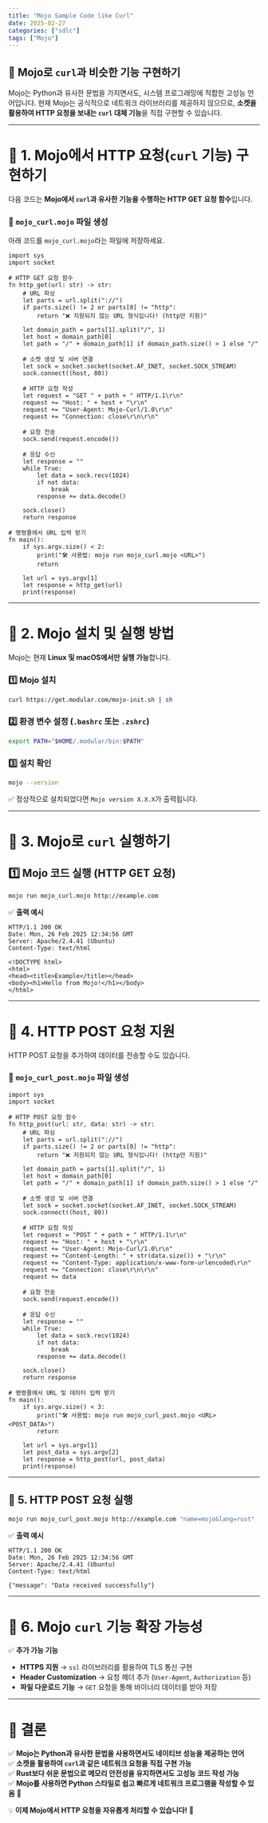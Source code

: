 ```yaml
---
title: "Mojo Sample Code like Curl"
date: 2025-02-27
categories: ["sdlc"]
tags: ["Mojo"]
---
```


## **🚀 Mojo로 `curl`과 비슷한 기능 구현하기**  
Mojo는 Python과 유사한 문법을 가지면서도, 시스템 프로그래밍에 적합한 고성능 언어입니다. 현재 Mojo는 공식적으로 네트워크 라이브러리를 제공하지 않으므로, **소켓을 활용하여 HTTP 요청을 보내는 `curl` 대체 기능**을 직접 구현할 수 있습니다.

---

# **📌 1. Mojo에서 HTTP 요청(`curl` 기능) 구현하기**
다음 코드는 **Mojo에서 `curl`과 유사한 기능을 수행하는 HTTP GET 요청 함수**입니다.

### **💾 `mojo_curl.mojo` 파일 생성**
아래 코드를 `mojo_curl.mojo`라는 파일에 저장하세요.

```mojo
import sys
import socket

# HTTP GET 요청 함수
fn http_get(url: str) -> str:
    # URL 파싱
    let parts = url.split("://")
    if parts.size() != 2 or parts[0] != "http":
        return "❌ 지원되지 않는 URL 형식입니다! (http만 지원)"

    let domain_path = parts[1].split("/", 1)
    let host = domain_path[0]
    let path = "/" + domain_path[1] if domain_path.size() > 1 else "/"

    # 소켓 생성 및 서버 연결
    let sock = socket.socket(socket.AF_INET, socket.SOCK_STREAM)
    sock.connect((host, 80))

    # HTTP 요청 작성
    let request = "GET " + path + " HTTP/1.1\r\n"
    request += "Host: " + host + "\r\n"
    request += "User-Agent: Mojo-Curl/1.0\r\n"
    request += "Connection: close\r\n\r\n"

    # 요청 전송
    sock.send(request.encode())

    # 응답 수신
    let response = ""
    while True:
        let data = sock.recv(1024)
        if not data:
            break
        response += data.decode()

    sock.close()
    return response

# 명령줄에서 URL 입력 받기
fn main():
    if sys.argv.size() < 2:
        print("🛠 사용법: mojo run mojo_curl.mojo <URL>")
        return

    let url = sys.argv[1]
    let response = http_get(url)
    print(response)
```

---

# **📌 2. Mojo 설치 및 실행 방법**
Mojo는 현재 **Linux 및 macOS에서만 실행 가능**합니다.

### **1️⃣ Mojo 설치**
```sh
curl https://get.modular.com/mojo-init.sh | sh
```

### **2️⃣ 환경 변수 설정 (`.bashrc` 또는 `.zshrc`)**
```sh
export PATH="$HOME/.modular/bin:$PATH"
```

### **3️⃣ 설치 확인**
```sh
mojo --version
```
✅ 정상적으로 설치되었다면 `Mojo version X.X.X`가 출력됩니다.

---

# **📌 3. Mojo로 `curl` 실행하기**
## **1️⃣ Mojo 코드 실행 (HTTP GET 요청)**
```sh
mojo run mojo_curl.mojo http://example.com
```

✅ **출력 예시**
```
HTTP/1.1 200 OK
Date: Mon, 26 Feb 2025 12:34:56 GMT
Server: Apache/2.4.41 (Ubuntu)
Content-Type: text/html

<!DOCTYPE html>
<html>
<head><title>Example</title></head>
<body><h1>Hello from Mojo!</h1></body>
</html>
```

---

# **📌 4. HTTP POST 요청 지원**
HTTP POST 요청을 추가하여 데이터를 전송할 수도 있습니다.

### **💾 `mojo_curl_post.mojo` 파일 생성**
```mojo
import sys
import socket

# HTTP POST 요청 함수
fn http_post(url: str, data: str) -> str:
    # URL 파싱
    let parts = url.split("://")
    if parts.size() != 2 or parts[0] != "http":
        return "❌ 지원되지 않는 URL 형식입니다! (http만 지원)"

    let domain_path = parts[1].split("/", 1)
    let host = domain_path[0]
    let path = "/" + domain_path[1] if domain_path.size() > 1 else "/"

    # 소켓 생성 및 서버 연결
    let sock = socket.socket(socket.AF_INET, socket.SOCK_STREAM)
    sock.connect((host, 80))

    # HTTP 요청 작성
    let request = "POST " + path + " HTTP/1.1\r\n"
    request += "Host: " + host + "\r\n"
    request += "User-Agent: Mojo-Curl/1.0\r\n"
    request += "Content-Length: " + str(data.size()) + "\r\n"
    request += "Content-Type: application/x-www-form-urlencoded\r\n"
    request += "Connection: close\r\n\r\n"
    request += data

    # 요청 전송
    sock.send(request.encode())

    # 응답 수신
    let response = ""
    while True:
        let data = sock.recv(1024)
        if not data:
            break
        response += data.decode()

    sock.close()
    return response

# 명령줄에서 URL 및 데이터 입력 받기
fn main():
    if sys.argv.size() < 3:
        print("🛠 사용법: mojo run mojo_curl_post.mojo <URL> <POST_DATA>")
        return

    let url = sys.argv[1]
    let post_data = sys.argv[2]
    let response = http_post(url, post_data)
    print(response)
```

---

## **📌 5. HTTP POST 요청 실행**
```sh
mojo run mojo_curl_post.mojo http://example.com "name=mojo&lang=rust"
```

✅ **출력 예시**
```
HTTP/1.1 200 OK
Date: Mon, 26 Feb 2025 12:34:56 GMT
Server: Apache/2.4.41 (Ubuntu)
Content-Type: text/html

{"message": "Data received successfully"}
```

---

# **📌 6. Mojo `curl` 기능 확장 가능성**
✅ **추가 가능 기능**
- **HTTPS 지원** → `ssl` 라이브러리를 활용하여 TLS 통신 구현  
- **Header Customization** → 요청 헤더 추가 (`User-Agent`, `Authorization` 등)  
- **파일 다운로드 기능** → `GET` 요청을 통해 바이너리 데이터를 받아 저장  

---

# **🎯 결론**
✅ **Mojo는 Python과 유사한 문법을 사용하면서도 네이티브 성능을 제공하는 언어**  
✅ **소켓을 활용하여 `curl`과 같은 네트워크 요청을 직접 구현 가능**  
✅ **Rust보다 쉬운 문법으로 메모리 안전성을 유지하면서도 고성능 코드 작성 가능**  
✅ **Mojo를 사용하면 Python 스타일로 쉽고 빠르게 네트워크 프로그램을 작성할 수 있음** 🚀

💡 **이제 Mojo에서 HTTP 요청을 자유롭게 처리할 수 있습니다!** 🎯
